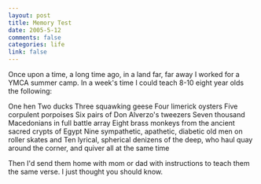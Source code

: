 ```yaml
--- 
layout: post
title: Memory Test
date: 2005-5-12
comments: false
categories: life
link: false
---
```

Once upon a time, a long time ago, in a land far, far away I worked for a YMCA summer camp. In a week's time I could teach 8-10 eight year olds the following:

One hen
Two ducks
Three squawking geese
Four limerick oysters
Five corpulent porpoises
Six pairs of Don Alverzo's tweezers
Seven thousand Macedonians in full battle array
Eight brass monkeys from the ancient sacred crypts of Egypt
Nine sympathetic, apathetic, diabetic old men on roller skates
and
Ten lyrical, spherical denizens of the deep, who haul quay around the corner, and quiver all at the same time

Then I'd send them home with mom or dad with instructions to teach them the same verse. I just thought you should know.
